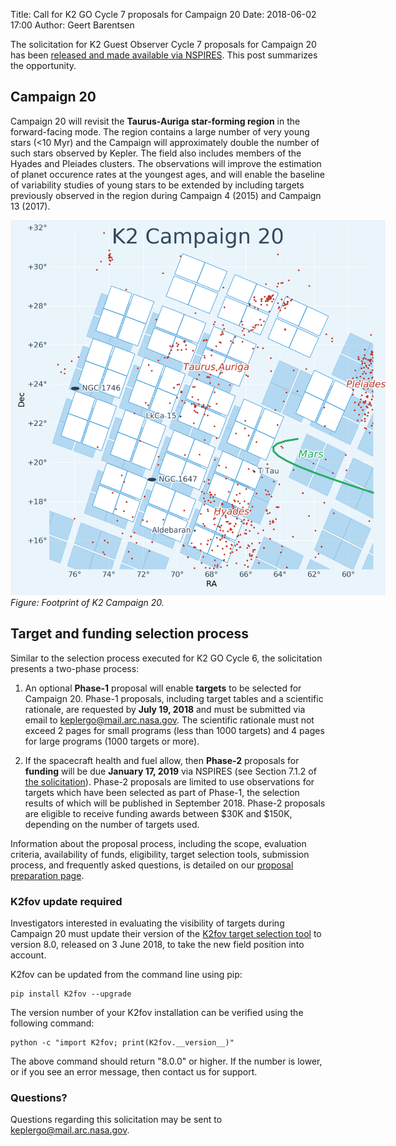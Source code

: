 Title: Call for K2 GO Cycle 7 proposals for Campaign 20
Date: 2018-06-02 17:00
Author: Geert Barentsen

The solicitation for K2 Guest Observer Cycle 7 proposals for Campaign 20 
has been [released and made available via NSPIRES](https://nspires.nasaprs.com/external/solicitations/summary!init.do?solId=%7b8A2B07C0-F3D9-677F-0C28-F0E8406FC3CD%7d&path=open).
This post summarizes the opportunity.

## Campaign 20

Campaign 20 will revisit the **Taurus-Auriga star-forming region** in the
forward-facing mode.
The region contains a large number of very young stars (<10 Myr)
and the Campaign will approximately double the number of such stars observed by Kepler.
The field also includes members of the Hyades and Pleiades clusters.
The observations will improve the estimation of planet occurence rates at the youngest ages, and will enable the baseline of variability studies of young stars to be extended by including targets previously observed in the region during Campaign 4 (2015) and Campaign 13 (2017).

<p>
<img src="images/k2/k2-c20-field.png" style="max-width: 600px;" alt="Footprint of K2 Campaign 20"/><br/>
<i>Figure: Footprint of K2 Campaign 20.</i>
</p>

## Target and funding selection process

Similar to the selection process executed for K2 GO Cycle 6,
the solicitation presents a two-phase process:

1. An optional **Phase-1** proposal will enable **targets** to be
selected for Campaign 20. Phase-1 proposals, including target tables
and a scientific rationale, are requested by **July 19, 2018**
and must be submitted via email to keplergo@mail.arc.nasa.gov.
The scientific rationale must not exceed 2 pages for small programs
(less than 1000 targets) and 4 pages for large programs
(1000 targets or more).

2. If the spacecraft health and fuel allow,
then **Phase-2** proposals for **funding** will be due **January 17, 2019**
via NSPIRES (see Section 7.1.2 of [the solicitation](https://nspires.nasaprs.com/external/viewrepositorydocument/cmdocumentid=610960/solicitationId=%7B8A2B07C0-F3D9-677F-0C28-F0E8406FC3CD%7D/viewSolicitationDocument=1/D.7%20K2%20Cycle%207%20Final%20Text%20Amend%2014%20final.pdf)).
Phase-2 proposals are limited to use observations for targets which have
been selected as part of Phase-1, the selection results of which will
be published in September 2018.
Phase-2 proposals are eligible to receive funding awards
between $30K and $150K, depending on the number of targets used.

Information about the proposal process, including the scope,
evaluation criteria, availability of funds, eligibility,
target selection tools, submission process, and frequently asked questions, is detailed on our [proposal preparation page](/k2-proposing-targets.html).


### K2fov update required

Investigators interested in evaluating the visibility of targets during Campaign 20 must update their version of the
<a href="software.html#k2fov">K2fov target selection tool</a>
to version 8.0, released on 3 June 2018,
to take the new field position into account. 

K2fov can be updated from the command line using pip:

    pip install K2fov --upgrade

The version number of your K2fov installation can be verified
using the following command:

    python -c "import K2fov; print(K2fov.__version__)"

The above command should return "8.0.0" or higher. If the number is lower,
or if you see an error message, then contact us for support.


### Questions?

Questions regarding this solicitation may be sent to <a href="keplergo@mail.arc.nasa.gov">keplergo@mail.arc.nasa.gov</a>.
